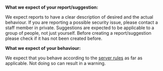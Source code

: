 **What we expect of your report/suggestion:**

We expect reports to have a clear description of desired and the actual behaviour. If you are reporting a possible security issue, please contact a staff member in private. Suggestions are expected to be applicable to a group of people, not just yourself. Before creating a report/suggestion please check if it has not been created before.

**What we expect of your behaviour:**

We expect that you behave according to the [server rules](https://thronecraft-server.enjin.com/forum/m/13784224/viewthread/32690109-thronecraft-server-rules) as far as applicable. Not doing so can result in a warning.
